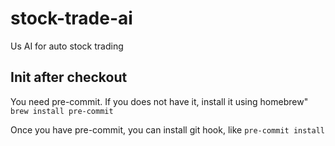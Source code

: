 # stock-trade-ai
Us AI for auto stock trading

## Init after checkout

You need pre-commit. If you does not have it, install it using homebrew"
```brew install pre-commit```

Once you have pre-commit, you can install git hook, like
```pre-commit install```
